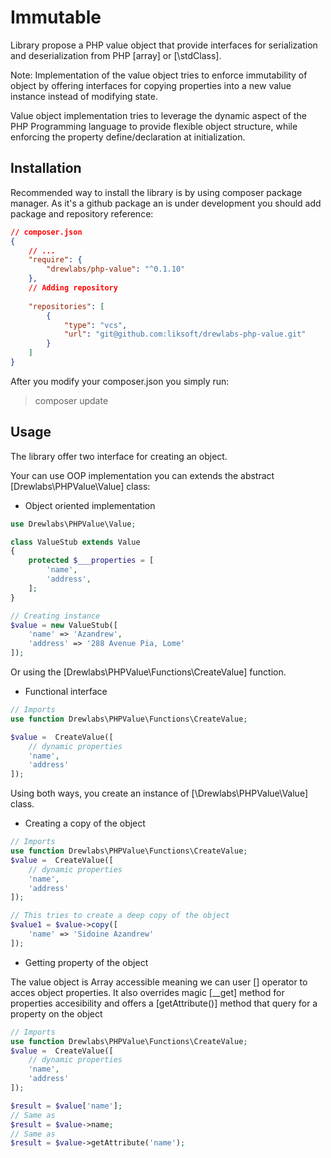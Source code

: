 # Immutable

Library propose a PHP value object that provide interfaces for serialization and deserialization from PHP [array] or [\stdClass].

Note: Implementation of the value object tries to enforce immutability of object by offering interfaces for copying properties into a new value instance instead of modifying state.

Value object implementation tries to leverage the dynamic aspect of the PHP Programming language to provide flexible object structure, while enforcing the property define/declaration at initialization.

## Installation

Recommended way to install the library is by using composer package manager. As it's a github package an is under development you should add package and repository reference:

```json
// composer.json
{
    // ...
    "require": {
        "drewlabs/php-value": "^0.1.10"
    },
    // Adding repository
    
    "repositories": [
        {
            "type": "vcs",
            "url": "git@github.com:liksoft/drewlabs-php-value.git"
        }
    ]
}
```

After you modify your composer.json you simply run:

> composer update

## Usage

The library offer two interface for creating an object. 

Your can use OOP implementation you can extends the abstract [Drewlabs\PHPValue\Value] class:

- Object oriented implementation

```php
use Drewlabs\PHPValue\Value;

class ValueStub extends Value
{
    protected $___properties = [
        'name',
        'address',
    ];
}

// Creating instance
$value = new ValueStub([
    'name' => 'Azandrew',
    'address' => '288 Avenue Pia, Lome'
]);
```

Or using the [Drewlabs\PHPValue\Functions\CreateValue] function.

- Functional interface

```php
// Imports
use function Drewlabs\PHPValue\Functions\CreateValue;

$value =  CreateValue([
    // dynamic properties
    'name',
    'address'
]);
```

Using both ways, you create an instance of [\Drewlabs\PHPValue\Value] class.

- Creating a copy of the object

```php
// Imports
use function Drewlabs\PHPValue\Functions\CreateValue;
$value =  CreateValue([
    // dynamic properties
    'name',
    'address'
]);

// This tries to create a deep copy of the object
$value1 = $value->copy([
    'name' => 'Sidoine Azandrew'
]);
```

- Getting property of the object

The value object is Array accessible meaning we can user [] operator to acces object properties. It also overrides magic [__get] method for properties accesibility and offers a [getAttribute()] method that query for a property on the object

```php
// Imports
use function Drewlabs\PHPValue\Functions\CreateValue;
$value =  CreateValue([
    // dynamic properties
    'name',
    'address'
]);

$result = $value['name']; 
// Same as
$result = $value->name;
// Same as
$result = $value->getAttribute('name');
```
